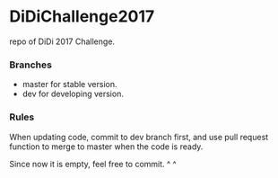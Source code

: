 # DiDiChallenge2017
repo of DiDi 2017 Challenge.

### Branches
- master for stable version.
- dev for developing version.

### Rules
When updating code, commit to dev branch first, and use pull request function to merge to master when the code is ready.

Since now it is empty, feel free to commit. ^ ^
